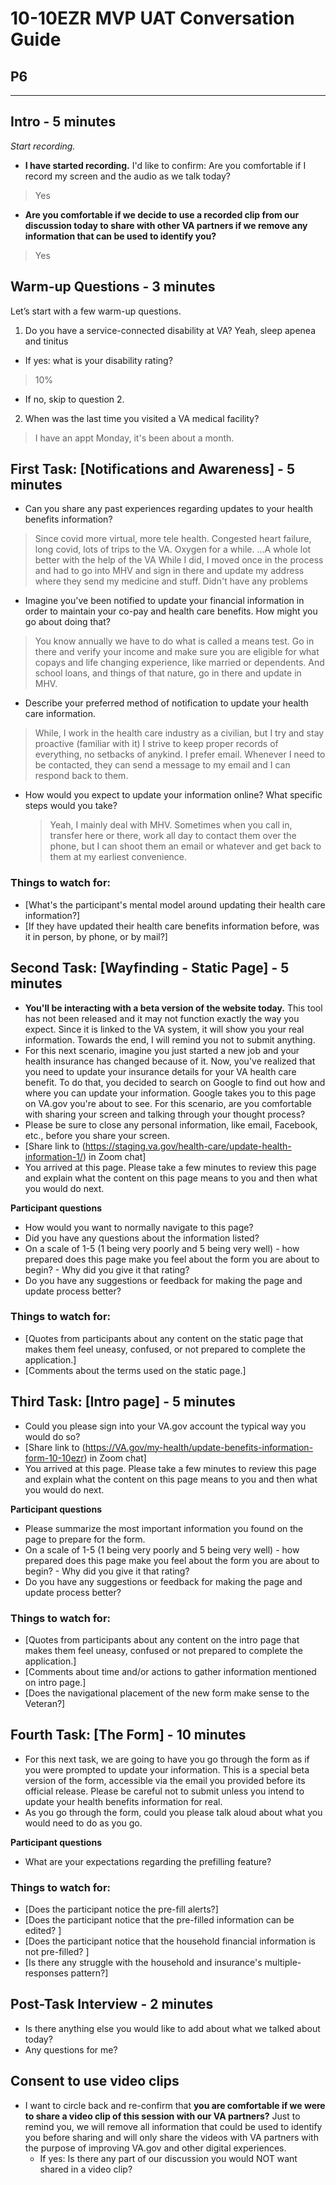 # 10-10EZR MVP UAT Conversation Guide 

## P6 

----------



## Intro - 5 minutes

*Start recording.*

- **I have started recording.** I'd like to confirm: Are you comfortable if I record my screen and the audio as we talk today?
> Yes
- **Are you comfortable if we decide to use a recorded clip from our discussion today to share with other VA partners if we remove any information that can be used to identify you?**
> Yes

## Warm-up Questions - 3 minutes

Let’s start with a few warm-up questions.

1. Do you have a service-connected disability at VA?
Yeah, sleep apenea and tinitus 
- If yes: what is your disability rating?
> 10%
- If no, skip to question 2.
2. When was the last time you visited a VA medical facility?
> I have an appt Monday, it's been about a month.

## First Task: [Notifications and Awareness] - 5 minutes

- Can you share any past experiences regarding updates to your health benefits information?
> Since covid more virtual, more tele health. Congested heart failure, long covid, lots of trips to the VA. Oxygen for a while. 
> ...A whole lot better with the help of the VA
> While I did, I moved once in the process and had to go into MHV and sign in there and update my address where they send my medicine and stuff.
> Didn't have any problems
- Imagine you've been notified to update your financial information in order to maintain your co-pay and health care benefits. How might you go about doing that?
> You know annually we have to do what is called a means test. Go in there and verify your income and make sure you are eligible for what copays and life changing experience, like married or dependents. And school loans, and things of that nature, go in there and update in MHV.
> 

- Describe your preferred method of notification to update your health care information.
> While, I work in the health care industry as a civilian, but I try and stay proactive (familiar with it) I strive to keep proper records of everything, no setbacks of anykind.
> I prefer email. 
> Whenever I need to be contacted, they can send a message to my email and I can respond back to them. 

- How would you expect to update your information online? What specific steps would you take?
  > Yeah, I mainly deal with MHV. Sometimes when you call in, transfer here or there, work all day to contact them over the phone, but I can shoot them an email or whatever and get back to them at my earliest convenience. 

### Things to watch for:

- [What's the participant's mental model around updating their health care information?]
- [If they have updated their health care benefits information before, was it in person, by phone, or by mail?]


## Second Task: [Wayfinding - Static Page] - 5 minutes

- **You'll be interacting with a beta version of the website today.** This tool has not been released and it may not function exactly the way you expect. Since it is linked to the VA system, it will show you your real information. Towards the end, I will remind you not to submit anything.
- For this next scenario, imagine you just started a new job and your health insurance has changed because of it. Now, you've realized that you need to update your insurance details for your VA health care benefit. To do that, you decided to search on Google to find out how and where you can update your information. Google takes you to this page on VA.gov you're about to see. For this scenario, are you comfortable with sharing your screen and talking through your thought process?
- Please be sure to close any personal information, like email, Facebook, etc., before you share your screen.
- [Share link to (https://staging.va.gov/health-care/update-health-information-1/) in Zoom chat]
- You arrived at this page. Please take a few minutes to review this page and explain what the content on this page means to you and then what you would do next.

> 


**Participant questions** 
- How would you want to normally navigate to this page?
- Did you have any questions about the information listed?
- On a scale of 1-5 (1 being very poorly and 5 being very well) - how prepared does this page make you feel about the form you are about to begin? - Why did you give it that rating?
- Do you have any suggestions or feedback for making the page and update process better?

### Things to watch for:

- [Quotes from participants about any content on the static page that makes them feel uneasy, confused, or not prepared to complete the application.]
- [Comments about the terms used on the static page.]


## Third Task: [Intro page] - 5 minutes

- Could you please sign into your VA.gov account the typical way you would do so?
- [Share link to (https://VA.gov/my-health/update-benefits-information-form-10-10ezr) in Zoom chat]
- You arrived at this page. Please take a few minutes to review this page and explain what the content on this page means to you and then what you would do next.

**Participant questions** 
- Please summarize the most important information you found on the page to prepare for the form.
- On a scale of 1-5 (1 being very poorly and 5 being very well) - how prepared does this page make you feel about the form you are about to begin? - Why did you give it that rating?
- Do you have any suggestions or feedback for making the page and update process better?

### Things to watch for:

- [Quotes from participants about any content on the intro page that makes them feel uneasy, confused or not prepared to complete the application.]
- [Comments about time and/or actions to gather information mentioned on intro page.]
- [Does the navigational placement of the new form make sense to the Veteran?]

## Fourth Task: [The Form] - 10 minutes

- For this next task, we are going to have you go through the form as if you were prompted to update your information. This is a special beta version of the form, accessible via the email you provided before its official release. Please be careful not to submit unless you intend to update your health benefits information for real.
- As you go through the form, could you please talk aloud about what you would need to do as you go.

**Participant questions** 
- What are your expectations regarding the prefilling feature?

### Things to watch for:

- [Does the participant notice the pre-fill alerts?]
- [Does the participant notice that the pre-filled information can be edited? ]
- [Does the participant notice that the household financial information is not pre-filled? ]
- [Is there any struggle with the household and insurance's multiple-responses pattern?] 

## Post-Task Interview - 2 minutes

- Is there anything else you would like to add about what we talked about today?
- Any questions for me? 

## Consent to use video clips

- I want to circle back and re-confirm that **you are comfortable if we were to share a video clip of this session with our VA partners?** Just to remind you, we will remove all information that could be used to identify you before sharing and will only share the videos with VA partners with the purpose of improving VA.gov and other digital experiences.
   - If yes: Is there any part of our discussion you would NOT want shared in a video clip?
